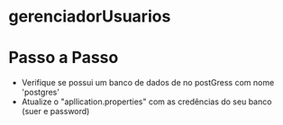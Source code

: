 # gerenciadorUsuarios

# Passo a Passo
- Verifique se possui um banco de dados de no postGress com nome 'postgres'
- Atualize o "apllication.properties" com as credências do seu banco (suer e password)